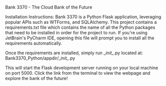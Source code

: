 Bank 3370 - The Cloud Bank of the Future

Installation Instructions:
Bank 3370 is a Python Flask application, leveraging popular APIs such as WTForms, and SQLAlchemy.
This project contains a requirements.txt file which contains the name of all the Python packages that
need to be installed in order for the project to run. If you're using JetBrain's PyCharm IDE,
opening this file will prompt you to install all the requirements automatically. 

Once the requirements are installed, simply run \__init\__.py located at: 
Bank3370_Python/appdir/\__init\__.py 

This will start the Flask development server running on your local machine on port 5000. 
Click the link from the terminal to view the webpage and explore the bank of the future!